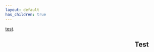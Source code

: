 ```yaml
---
layout: default
has_children: true
---
```


[test](./test.html).

<h2 style="padding-left: 410px; "> Test </h2>